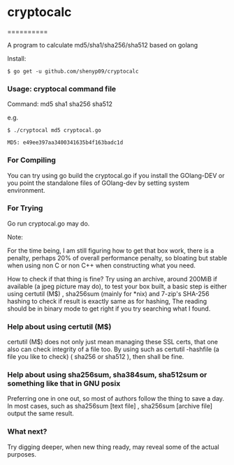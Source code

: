 # cryptocalc
==========

A program to calculate md5/sha1/sha256/sha512 based on golang

Install:

```shell
$ go get -u github.com/shenyp09/cryptocalc
```

### Usage: cryptocal command file

Command: md5 sha1 sha256 sha512


e.g.

```shell
$ ./cryptocal md5 cryptocal.go

MD5: e49ee397aa3400341635b4f163badc1d
```

### For Compiling
You can try using go build the cryptocal.go if you install the GOlang-DEV or you point the standalone files of GOlang-dev by setting system environment.

### For Trying
Go run cryptocal.go may do.

Note: 

For the time being, I am still figuring how to get that box work, there is a penalty, perhaps 20% of overall performance penalty, so bloating but stable when using non C or non C++ when constructing what you need.

How to check if that thing is fine?
Try using an archive, around 200MiB if available (a jpeg picture may do),  to test your box built, a basic step is either using certutil (M$) , sha256sum (mainly for *nix) and 7-zip's SHA-256 hashing to check if result is exactly same as for hashing, The reading should be in binary mode to get right if you try searching what I found.

### Help about using certutil (M$)

certutil (M$) does not only just mean managing these SSL certs, that one also can check integrity of a file too.
By using such as certutil -hashfile (a file you like to check) ( sha256 or sha512 ), then shall be fine.

### Help about using sha256sum, sha384sum, sha512sum or something like that in GNU posix
Preferring one in one out, so most of authors follow the thing to save a day.
In most cases, such as sha256sum [text file] , sha256sum [archive file] output the same result.

### What next?
Try digging deeper, when new thing ready, may reveal some of the actual purposes.





